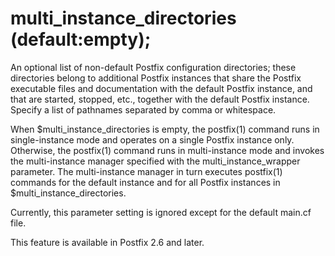 # multi_instance_directories (default:empty); 

 An optional list of non-default Postfix configuration directories;
these directories belong to additional Postfix instances that share
the Postfix executable files and documentation with the default
Postfix instance, and that are started, stopped, etc., together
with the default Postfix instance.  Specify a list of pathnames
separated by comma or whitespace.  

 When $multi_instance_directories is empty, the postfix(1) command
runs in single-instance mode and operates on a single Postfix
instance only. Otherwise, the postfix(1) command runs in multi-instance
mode and invokes the multi-instance manager specified with the
multi_instance_wrapper parameter. The multi-instance manager in
turn executes postfix(1) commands for the default instance and for
all Postfix instances in $multi_instance_directories.  

 Currently, this parameter setting is ignored except for the
default main.cf file. 

 This feature is available in Postfix 2.6 and later. 



